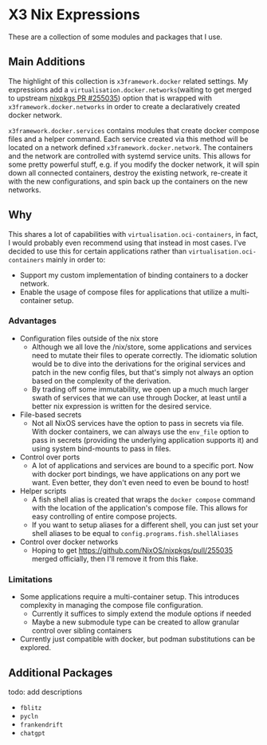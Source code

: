 # X3 Nix Expressions
These are a collection of some modules and packages that I use.
## Main Additions

The highlight of this collection is `x3framework.docker` related settings. My expressions add a `virtualisation.docker.networks`(waiting to get merged to upstream [nixpkgs PR #255035](https://github.com/NixOS/nixpkgs/pull/255035)) option that is wrapped with `x3framework.docker.networks` in order to create a declaratively created docker network.

`x3framework.docker.services` contains modules that create docker compose files and a helper command. Each service created via this method will be located on a network defined `x3framework.docker.network`. The containers and the network are controlled with systemd service units. This allows for some pretty powerful stuff, e.g. if you modify the docker network, it will spin down all connected containers, destroy the existing network, re-create it with the new configurations, and spin back up the containers on the new networks.

## Why
This shares a lot of capabilities with `virtualisation.oci-containers`, in fact, I would probably even recommend using that instead in most cases. I've decided to use this for certain applications rather than `virtualisation.oci-containers` mainly in order to:
 * Support my custom implementation of binding containers to a docker network. 
 * Enable the usage of compose files for applications that utilize a multi-container setup.

### Advantages
* Configuration files outside of the nix store
    * Although we all love the /nix/store, some applications and services need to mutate their files to operate correctly. The idiomatic solution would be to dive into the derivations for the original services and patch in the new config files, but that's simply not always an option based on the complexity of the derivation.
    * By trading off some immutability, we open up a much much larger swath of services that we can use through Docker, at least until a better nix expression is written for the desired service.
* File-based secrets
    * Not all NixOS services have the option to pass in secrets via file. With docker containers, we can always use the `env_file` option to pass in secrets (providing the underlying application supports it) and using system bind-mounts to pass in files.
* Control over ports
    * A lot of applications and services are bound to a specific port. Now with docker port bindings, we have applications on any port we want. Even better, they don't even need to even be bound to host!
* Helper scripts
    * A fish shell alias is created that wraps the `docker compose` command with the location of the application's compose file. This allows for easy controlling of entire compose projects.
    * If you want to setup aliases for a different shell, you can just set your shell aliases to be equal to `config.programs.fish.shellAliases`
* Control over docker networks
    * Hoping to get https://github.com/NixOS/nixpkgs/pull/255035 merged officially, then I'll remove it from this flake.

### Limitations
* Some applications require a multi-container setup. This introduces complexity in managing the compose file configuration.
    * Currently it suffices to simply extend the module options if needed
    * Maybe a new submodule type can be created to allow granular control over sibling containers
* Currently just compatible with docker, but podman substitutions can be explored.

## Additional Packages
todo: add descriptions
* `fblitz`
* `pycln`
* `frankendrift`
* `chatgpt` 
